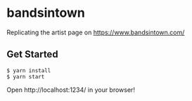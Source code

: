 # bandsintown

Replicating the artist page on https://www.bandsintown.com/

## Get Started

```
$ yarn install
$ yarn start
```

Open http://localhost:1234/ in your browser!
